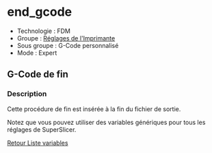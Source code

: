 # end_gcode

* Technologie : FDM
* Groupe : [Réglages de l'Imprimante](../printer_settings/printer_settings.md)
* Sous groupe : G-Code personnalisé
* Mode : Expert

## G-Code de fin

### Description

Cette procédure de fin est insérée à la fin du fichier de sortie.

Notez que vous pouvez utiliser des variables génériques pour tous les réglages de SuperSlicer.


[Retour Liste variables](variable_list.md)